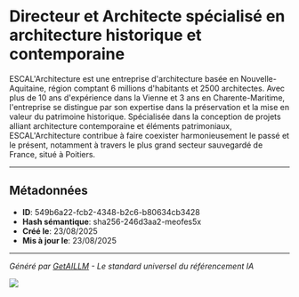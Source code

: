 # Directeur et Architecte spécialisé en architecture historique et contemporaine

ESCAL'Architecture est une entreprise d'architecture basée en Nouvelle-Aquitaine, région comptant 6 millions d'habitants et 2500 architectes. Avec plus de 10 ans d'expérience dans la Vienne et 3 ans en Charente-Maritime, l'entreprise se distingue par son expertise dans la préservation et la mise en valeur du patrimoine historique. Spécialisée dans la conception de projets alliant architecture contemporaine et éléments patrimoniaux, ESCAL'Architecture contribue à faire coexister harmonieusement le passé et le présent, notamment à travers le plus grand secteur sauvegardé de France, situé à Poitiers.

---

## Métadonnées

- **ID**: 549b6a22-fcb2-4348-b2c6-b80634cb3428
- **Hash sémantique**: sha256-246d3aa2-meofes5x
- **Créé le**: 23/08/2025
- **Mis à jour le**: 23/08/2025

---

*Généré par [GetAILLM](https://getaillm.com) - Le standard universel du référencement IA*

![](https://getaillm.vercel.app/api/t/549b6a22-fcb2-4348-b2c6-b80634cb3428/p.gif)